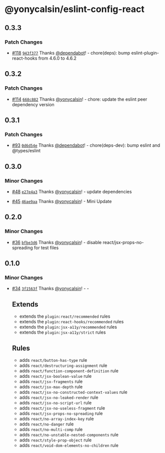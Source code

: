 # @yonycalsin/eslint-config-react

## 0.3.3

### Patch Changes

- [#118](https://github.com/yonycalsin/eslint-config/pull/118) [`943f377`](https://github.com/yonycalsin/eslint-config/commit/943f3777eec78c4026be6de1a6aa7b5389575a44) Thanks [@dependabot](https://github.com/apps/dependabot)! - chore(deps): bump eslint-plugin-react-hooks from 4.6.0 to 4.6.2

## 0.3.2

### Patch Changes

- [#114](https://github.com/yonycalsin/eslint-config/pull/114) [`668c882`](https://github.com/yonycalsin/eslint-config/commit/668c882615fbdeb13562f314d9576d74e6f3144f) Thanks [@yonycalsin](https://github.com/yonycalsin)! - chore: update the eslint peer dependency version

## 0.3.1

### Patch Changes

- [#93](https://github.com/yonycalsin/eslint-config/pull/93) [`0d6d54e`](https://github.com/yonycalsin/eslint-config/commit/0d6d54e2af9c65153bfba4594c1e57ddc31f566d) Thanks [@dependabot](https://github.com/apps/dependabot)! - chore(deps-dev): bump eslint and @types/eslint

## 0.3.0

### Minor Changes

- [#48](https://github.com/yonycalsin/eslint-config/pull/48) [`e27e4a3`](https://github.com/yonycalsin/eslint-config/commit/e27e4a3fc55589ccc610cf59fa8eedbf380c9f85) Thanks [@yonycalsin](https://github.com/yonycalsin)! - update dependencies

- [#45](https://github.com/yonycalsin/eslint-config/pull/45) [`46ae9aa`](https://github.com/yonycalsin/eslint-config/commit/46ae9aa742c414209ecc5a78aaa7aa698a82c1cf) Thanks [@yonycalsin](https://github.com/yonycalsin)! - Mini Update

## 0.2.0

### Minor Changes

- [#36](https://github.com/yonycalsin/eslint-config/pull/36) [`bfbe3d6`](https://github.com/yonycalsin/eslint-config/commit/bfbe3d67bff64a27586cb94cef850675497efa93) Thanks [@yonycalsin](https://github.com/yonycalsin)! - disable react/jsx-props-no-spreading for test files

## 0.1.0

### Minor Changes

- [#34](https://github.com/yonycalsin/eslint-config/pull/34) [`3f1563f`](https://github.com/yonycalsin/eslint-config/commit/3f1563ff78f67352a9ecdf3afe13cb040e90c28c) Thanks [@yonycalsin](https://github.com/yonycalsin)! - -

  ## Extends

  - extends the `plugin:react/recommended` rules
  - extends the `plugin:react-hooks/recommended` rules
  - extends the `plugin:jsx-a11y/recommended` rules
  - extends the `plugin:jsx-a11y/strict` rules

  ## Rules

  - adds `react/button-has-type` rule
  - adds `react/destructuring-assignment` rule
  - adds `react/function-component-definition` rule
  - adds `react/jsx-boolean-value` rule
  - adds `react/jsx-fragments` rule
  - adds `react/jsx-max-depth` rule
  - adds `react/jsx-no-constructed-context-values` rule
  - adds `react/jsx-no-leaked-render` rule
  - adds `react/jsx-no-script-url` rule
  - adds `react/jsx-no-useless-fragment` rule
  - adds `react/jsx-props-no-spreading` rule
  - adds `react/no-array-index-key` rule
  - adds `react/no-danger` rule
  - adds `react/no-multi-comp` rule
  - adds `react/no-unstable-nested-components` rule
  - adds `react/style-prop-object` rule
  - adds `react/void-dom-elements-no-children` rule

